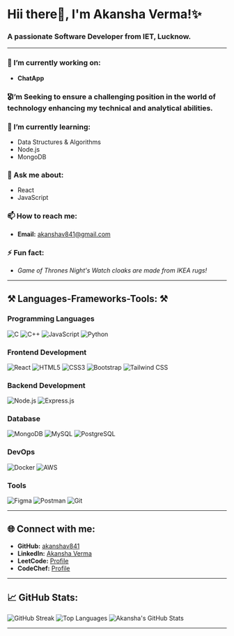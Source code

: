 # Hii there👋, I'm Akansha Verma!✨

### A passionate Software Developer from IET, Lucknow.

---

### 🔭 I’m currently working on:
- **ChatApp**

### 🎖️I’m Seeking to ensure a challenging position in the world of technology enhancing my technical and analytical abilities.


### 🌱 I’m currently learning:
- Data Structures & Algorithms
- Node.js
- MongoDB

### 💬 Ask me about:
- React
- JavaScript

### 📫 How to reach me:
- **Email:** akanshav841@gmail.com

### ⚡ Fun fact:
- *Game of Thrones Night's Watch cloaks are made from IKEA rugs!*

---

## ⚒️ Languages-Frameworks-Tools: ⚒️

### **Programming Languages**

![C](https://img.shields.io/badge/-C-00599C?logo=c&logoColor=white&style=flat)
![C++](https://img.shields.io/badge/-C++-00599C?logo=c%2B%2B&logoColor=white&style=flat)
![JavaScript](https://img.shields.io/badge/-JavaScript-F7DF1E?logo=javascript&logoColor=black&style=flat)
![Python](https://img.shields.io/badge/-Python-3776AB?logo=python&logoColor=white&style=flat)

### **Frontend Development**

![React](https://img.shields.io/badge/-React-61DAFB?logo=react&logoColor=black&style=flat)
![HTML5](https://img.shields.io/badge/-HTML5-E34F26?logo=html5&logoColor=white&style=flat)
![CSS3](https://img.shields.io/badge/-CSS3-1572B6?logo=css3&logoColor=white&style=flat)
![Bootstrap](https://img.shields.io/badge/-Bootstrap-7952B3?logo=bootstrap&logoColor=white&style=flat)
![Tailwind CSS](https://img.shields.io/badge/-TailwindCSS-38B2AC?logo=tailwind-css&logoColor=white&style=flat)

### **Backend Development**

![Node.js](https://img.shields.io/badge/-Node.js-339933?logo=node.js&logoColor=white&style=flat)
![Express.js](https://img.shields.io/badge/-Express.js-000000?logo=express&logoColor=white&style=flat)

### **Database**

![MongoDB](https://img.shields.io/badge/-MongoDB-47A248?logo=mongodb&logoColor=white&style=flat)
![MySQL](https://img.shields.io/badge/-MySQL-4479A1?logo=mysql&logoColor=white&style=flat)
![PostgreSQL](https://img.shields.io/badge/-PostgreSQL-336791?logo=postgresql&logoColor=white&style=flat)

### **DevOps**

![Docker](https://img.shields.io/badge/-Docker-2496ED?logo=docker&logoColor=white&style=flat)
![AWS](https://img.shields.io/badge/-AWS-232F3E?logo=amazon-aws&logoColor=white&style=flat)

### **Tools**

![Figma](https://img.shields.io/badge/-Figma-F24E1E?logo=figma&logoColor=white&style=flat)
![Postman](https://img.shields.io/badge/-Postman-FF6C37?logo=postman&logoColor=white&style=flat)
![Git](https://img.shields.io/badge/-Git-F05032?logo=git&logoColor=white&style=flat)

---

## 🌐 Connect with me:

- **GitHub:** [akanshav841](https://github.com/akanshav841)
- **LinkedIn:** [Akansha Verma](https://www.linkedin.com/in/akansha-verma-623a66232/)
- **LeetCode:** [Profile](https://leetcode.com/u/akanshav841/)
- **CodeChef:** [Profile](https://www.codechef.com/users/your-username)

---

## 📈 GitHub Stats:

![GitHub Streak](https://github-readme-streak-stats.herokuapp.com/?user=akanshav841&theme=dark&hide_border=false)
![Top Languages](https://github-readme-stats.vercel.app/api/top-langs/?username=akanshav841&layout=compact&theme=dark&hide_border=false)
![Akansha's GitHub Stats](https://github-readme-stats.vercel.app/api?username=akanshav841&show_icons=true&theme=dark&hide_border=false)

---




